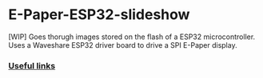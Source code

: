 # E-Paper-ESP32-slideshow
[WIP] Goes thorugh images stored on the flash of a ESP32 microcontroller. Uses  a Waveshare ESP32 driver board to drive a SPI E-Paper display. 
### [Useful links](Tools%and%Links/README.md)
